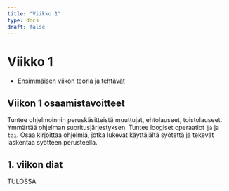 ```yaml
---
title: "Viikko 1"
type: docs
draft: false
---
```


# Viikko 1

- [Ensimmäisen viikon teoria ja tehtävät](https://materiaalit.github.io/ohjelmointi-18/part1/)

## Viikon 1 osaamistavoitteet

Tuntee ohjelmoinnin peruskäsitteistä muuttujat, ehtolauseet, toistolauseet. Ymmärtää ohjelman suoritusjärjestyksen. Tuntee loogiset operaatiot ``ja`` ja ``tai``. Osaa kirjoittaa ohjelmia, jotka lukevat käyttäjältä syötettä ja tekevät laskentaa syötteen perusteella.

## 1. viikon diat

TULOSSA